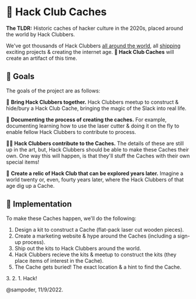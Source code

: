 # 📀 Hack Club Caches

**The TLDR:** Historic caches of hacker culture in the 2020s, placed around the world by Hack Clubbers.

We've got thousands of Hack Clubbers [all around the world](https://som-mail-system.hackclub.com), all [shipping](https://hackclub.com/ship) exciting projects & creating the internet age. **📀 Hack Club Caches** will create an artifact of this time. 

## 🎯 Goals

The goals of the project are as follows:

👋 **Bring Hack Clubbers together.** Hack Clubbers meetup to construct & hide/bury a Hack Club Cache, bringing the magic of the Slack into real life. 

📜 **Documenting the process of creating the caches.** For example, documenting learning how to use the laser cutter & doing it on the fly to enable fellow Hack Clubbers to contribute to process.

🧑‍💻 **Hack Clubbers contribute to the Caches.** The details of these are still up in the art, but, Hack Clubbers should be able to make these Caches their own. One way this will happen, is that they'll stuff the Caches with their own special items!

📀 **Create a relic of Hack Club that can be explored years later.** Imagine a world twenty or, even, fourty years later, where the Hack Clubbers of that age dig up a Cache.

## 📝 Implementation

To make these Caches happen, we'll do the following:

1. Design a kit to construct a Cache (flat-pack laser cut wooden pieces).
2. Create a marketing website & hype around the Caches (including a sign-up process).
3. Ship out the kits to Hack Clubbers around the world.
4. Hack Clubbers recieve the kits & meetup to construct the kits (they place items of interest in the Cache). 
5. The Cache gets buried! The exact location & a hint to find the Cache.

<p>3. 2. 1. Hack!</p>

@sampoder, 11/9/2022.
